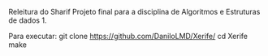 Releitura do Sharif
Projeto final para a disciplina de Algoritmos e Estruturas de dados 1.

Para executar:
git clone https://github.com/DaniloLMD/Xerife/
cd Xerife
make
